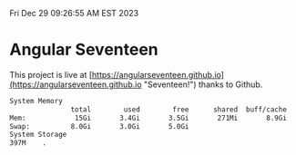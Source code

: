 Fri Dec 29 09:26:55 AM EST 2023

# Angular Seventeen


This project is live at [https://angularseventeen.github.io](https://angularseventeen.github.io "Seventeen!") thanks to Github.

```bash
System Memory
               total        used        free      shared  buff/cache   available
Mem:            15Gi       3.4Gi       3.5Gi       271Mi       8.9Gi        11Gi
Swap:          8.0Gi       3.0Gi       5.0Gi
System Storage
397M	.
```
```bash

